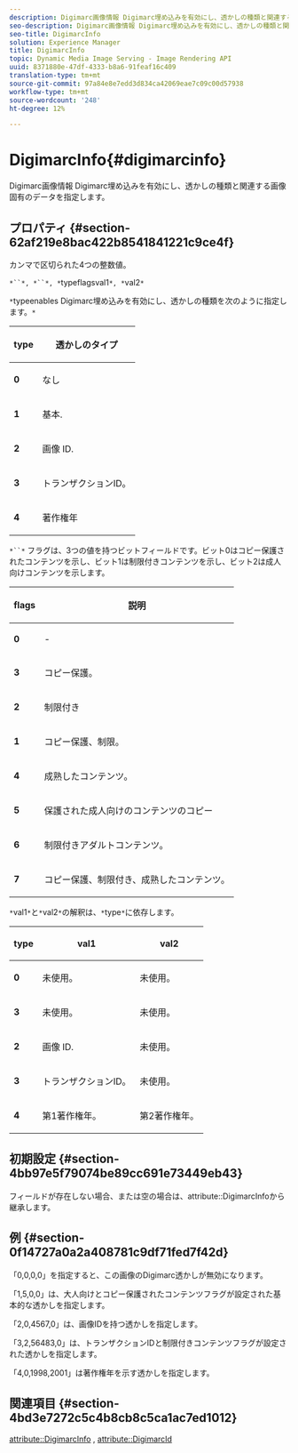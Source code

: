 ```yaml
---
description: Digimarc画像情報 Digimarc埋め込みを有効にし、透かしの種類と関連する画像固有のデータを指定します。
seo-description: Digimarc画像情報 Digimarc埋め込みを有効にし、透かしの種類と関連する画像固有のデータを指定します。
seo-title: DigimarcInfo
solution: Experience Manager
title: DigimarcInfo
topic: Dynamic Media Image Serving - Image Rendering API
uuid: 8371880e-47df-4333-b8a6-91feaf16c409
translation-type: tm+mt
source-git-commit: 97a84e8e7edd3d834ca42069eae7c09c00d57938
workflow-type: tm+mt
source-wordcount: '248'
ht-degree: 12%

---
```



# DigimarcInfo{#digimarcinfo}

Digimarc画像情報 Digimarc埋め込みを有効にし、透かしの種類と関連する画像固有のデータを指定します。

## プロパティ {#section-62af219e8bac422b8541841221c9ce4f}

カンマで区切られた4つの整数値。

`*``*, *``*, *`typeflagsval1`*, *`val2`*`

`*`typeenables Digimarc埋め込みを有効にし、透かしの種類を次のように指定します。`*` 

<table id="table_3648951F14D94C5BAD097CFB783F1EE7"> 
 <thead> 
  <tr> 
   <th class="entry"> <p><span class="codeph"> <span class="varname"> type</span> </span> </p> </th> 
   <th class="entry"> <p><b>透かしのタイプ</b> </p> </th> 
  </tr> 
 </thead>
 <tbody> 
  <tr> 
   <td> <p><b>0</b> </p> </td> 
   <td> <p>なし </p> </td> 
  </tr> 
  <tr> 
   <td> <p><b>1</b> </p> </td> 
   <td> <p>基本. </p> </td> 
  </tr> 
  <tr> 
   <td> <p><b>2</b> </p> </td> 
   <td> <p>画像 ID. </p> </td> 
  </tr> 
  <tr> 
   <td> <p><b>3</b> </p> </td> 
   <td> <p>トランザクションID。 </p> </td> 
  </tr> 
  <tr> 
   <td> <p><b>4</b> </p> </td> 
   <td> <p>著作権年 </p> </td> 
  </tr> 
 </tbody> 
</table>

`*``*` フラグは、3つの値を持つビットフィールドです。ビット0はコピー保護されたコンテンツを示し、ビット1は制限付きコンテンツを示し、ビット2は成人向けコンテンツを示します。

<table id="table_00F218515FBE484F9D05CBAF14F9D045"> 
 <thead> 
  <tr> 
   <th class="entry"> <p><span class="codeph"> <span class="varname"> flags</span> </span> </p> </th> 
   <th class="entry"> <p><b>説明</b> </p> </th> 
  </tr> 
 </thead>
 <tbody> 
  <tr> 
   <td> <p><b>0</b> </p> </td> 
   <td> <p>- </p> </td> 
  </tr> 
  <tr> 
   <td> <p><b>3</b> </p> </td> 
   <td> <p>コピー保護。 </p> </td> 
  </tr> 
  <tr> 
   <td> <p><b>2</b> </p> </td> 
   <td> <p>制限付き </p> </td> 
  </tr> 
  <tr> 
   <td> <p><b>1</b> </p> </td> 
   <td> <p>コピー保護、制限。 </p> </td> 
  </tr> 
  <tr> 
   <td> <p><b>4</b> </p> </td> 
   <td> <p>成熟したコンテンツ。 </p> </td> 
  </tr> 
  <tr> 
   <td> <p><b>5</b> </p> </td> 
   <td> <p>保護された成人向けのコンテンツのコピー </p> </td> 
  </tr> 
  <tr> 
   <td> <p><b>6</b> </p> </td> 
   <td> <p>制限付きアダルトコンテンツ。 </p> </td> 
  </tr> 
  <tr> 
   <td> <p><b>7</b> </p> </td> 
   <td> <p>コピー保護、制限付き、成熟したコンテンツ。 </p> </td> 
  </tr> 
 </tbody> 
</table>

`*`val1`*`と`*`val2`*`の解釈は、`*`type`*`に依存します。

<table id="table_6B29F76BC1974C12AB7124BF84B29EC2"> 
 <thead> 
  <tr> 
   <th class="entry"> <p><span class="codeph"> <span class="varname"> type</span> </span> </p> </th> 
   <th class="entry"> <p><span class="codeph"> <span class="varname"> val1  </span> </span> </p> </th> 
   <th class="entry"> <p><span class="codeph"> <span class="varname"> val2  </span> </span> </p> </th> 
  </tr> 
 </thead>
 <tbody> 
  <tr> 
   <td> <p><b>0</b> </p> </td> 
   <td> <p>未使用。 </p> </td> 
   <td> <p>未使用。 </p> </td> 
  </tr> 
  <tr> 
   <td> <p><b>3</b> </p> </td> 
   <td> <p>未使用。 </p> </td> 
   <td> <p>未使用。 </p> </td> 
  </tr> 
  <tr> 
   <td> <p><b>2</b> </p> </td> 
   <td> <p>画像 ID. </p> </td> 
   <td> <p>未使用。 </p> </td> 
  </tr> 
  <tr> 
   <td> <p><b>3</b> </p> </td> 
   <td> <p>トランザクションID。 </p> </td> 
   <td> <p>未使用。 </p> </td> 
  </tr> 
  <tr> 
   <td> <p><b>4</b> </p> </td> 
   <td> <p>第1著作権年。 </p> </td> 
   <td> <p>第2著作権年。 </p> </td> 
  </tr> 
 </tbody> 
</table>

## 初期設定 {#section-4bb97e5f79074be89cc691e73449eb43}

フィールドが存在しない場合、または空の場合は、attribute::DigimarcInfoから継承します。

## 例 {#section-0f14727a0a2a408781c9df71fed7f42d}

「0,0,0,0」を指定すると、この画像のDigimarc透かしが無効になります。

「1,5,0,0」は、大人向けとコピー保護されたコンテンツフラグが設定された基本的な透かしを指定します。

「2,0,4567,0」は、画像IDを持つ透かしを指定します。

「3,2,56483,0」は、トランザクションIDと制限付きコンテンツフラグが設定された透かしを指定します。

「4,0,1998,2001」は著作権年を示す透かしを指定します。

## 関連項目 {#section-4bd3e7272c5c4b8cb8c5ca1ac7ed1012}

[attribute::DigimarcInfo](../../../../../../is-api/image-catalog/image-serving-api-ref/c-image-catalog-reference/c-attributes-reference/r-digimarcinfo.md#reference-de88636cb9b4435a94e3d0a80f072667) ,  [attribute::DigimarcId](../../../../../../is-api/image-catalog/image-serving-api-ref/c-image-catalog-reference/c-attributes-reference/r-digimarcid.md#reference-33e3eca7f1874510904e5c8645cecd68)
